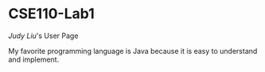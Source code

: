 # CSE110-Lab1

_Judy Liu_'s User Page

My favorite programming language is Java because it is easy to understand and implement.